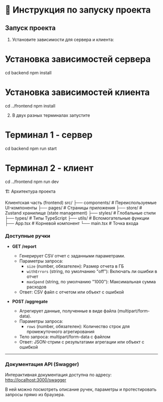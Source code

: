 # 🚀 Инструкция по запуску проекта

## Запуск проекта
1. Установите зависимости для сервера и клиента:
# Установка зависимостей сервера
cd backend
npm install

# Установка зависимостей клиента
cd ../frontend
npm install

2. В двух разных терминалах запустите

# Терминал 1 - сервер
cd backend
npm run start

# Терминал 2 - клиент
cd ../frontend
npm run dev

🏗️ Архитектура проекта

Клиентская часть (frontend)
src/
├── components/    # Переиспользуемые UI-компоненты
├── pages/         # Страницы приложения
├── store/         # Zustand хранилище (state management)
├── styles/        # Глобальные стили
├── types/         # Типы TypeScript
├── utils/         # Вспомогательные функции
├── App.tsx        # Корневой компонент
└── main.tsx       # Точка входа

### Доступные ручки

-   **GET /report**

    -   Генерирует CSV отчет с заданными параметрами.
    -   Параметры запроса:
        -   `size` (number, обязателен): Размер отчета в ГБ
        -   `withErrors` (string, по умолчанию "off"): Включать ли ошибки в отчет
        -   `maxSpend` (string, по умолчанию "1000"): Максимальная сумма расходов
    -   Ответ: CSV файл с отчетом или объект с ошибкой

-   **POST /aggregate**
    -   Агрегирует данные, полученные в виде файла (multipart/form-data).
    -   Параметры запроса:
        -   `rows` (number, обязателен): Количество строк для промежуточного агрегирования
    -   Тело запроса: multipart/form-data с файлом
    -   Ответ: JSON-стрим с результатами агрегации или объект с ошибкой

---

### Документация API (Swagger)

Интерактивная документация доступна по адресу: [http://localhost:3000/swagger](http://localhost:3000/swagger)

В ней можно посмотреть описание ручек, параметры и протестировать запросы прямо из браузера.
